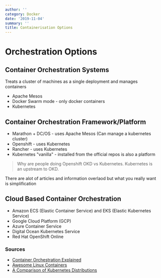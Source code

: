 ```yaml
---
author: ''
category: Docker
date: '2019-11-04'
summary: ''
title: Containerisation Options
---
```

# Orchestration Options

## Container Orchestration Systems
 
Treats a cluster of machines as a single deployment and manages containers

* Apache Mesos
* Docker Swarm mode - only docker containers
* Kubernetes

## Container Orchestration Framework/Platform

* Marathon + DC/OS - uses Apache Mesos (Can manage a kubernetes cluster)
* Openshift - uses Kubernetes
* Rancher - uses Kubernetes
* Kubernetes "vanilla" - installed from the official repos is also a platform

> Why are people doing Openshift OKD vs Kubernetes. Kubernetes is an upstream to OKD.

There are alot of articles and information overlaod but what you really want is simplification

## Cloud Based Container Orchestration

* Amazon ECS (Elastic Container Service) and EKS (Elastic Kubernetes Service)
* Google Cloud Platform (GCP)
* Azure Container Service
* Digital Ocean Kubernetes Service
* Red Hat OpenShift Online

### Sources

* [Container Orchestration Explained](https://blog.newrelic.com/engineering/container-orchestration-explained/)
* [Awesome Linux Containers](https://github.com/Friz-zy/awesome-linux-containers#readme)
* [A Comparison of Kubernetes Distributions](https://dzone.com/articles/kubernetes-distributions-how-do-i-choose-one)